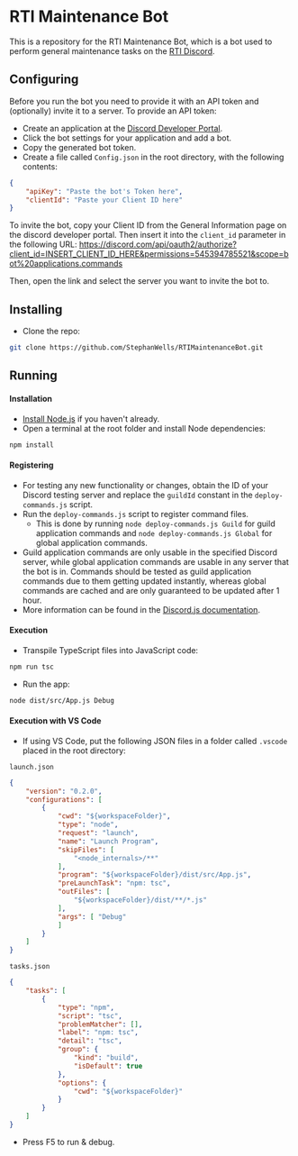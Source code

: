 # RTI Maintenance Bot
This is a repository for the RTI Maintenance Bot, which is a bot used to perform general maintenance tasks on the [RTI Discord](https://discord.gg/rti).

## Configuring
Before you run the bot you need to provide it with an API token and (optionally) invite it to a server.
To provide an API token:
  * Create an application at the [Discord Developer Portal](https://discord.com/developers/applications).
  * Click the bot settings for your application and add a bot.
  * Copy the generated bot token.
  * Create a file called `Config.json` in the root directory, with the following contents:
```json
{
    "apiKey": "Paste the bot's Token here",
    "clientId": "Paste your Client ID here"
}
```

To invite the bot, copy your Client ID from the General Information page on the discord developer portal.
Then insert it into the `client_id` parameter in the following URL:
https://discord.com/api/oauth2/authorize?client_id=INSERT_CLIENT_ID_HERE&permissions=545394785521&scope=bot%20applications.commands

Then, open the link and select the server you want to invite the bot to.

## Installing
* Clone the repo:
```bash
git clone https://github.com/StephanWells/RTIMaintenanceBot.git
```

## Running
#### Installation
* [Install Node.js](https://nodejs.org/en/download/) if you haven't already.
* Open a terminal at the root folder and install Node dependencies:
```bash
npm install
```

#### Registering
* For testing any new functionality or changes, obtain the ID of your Discord testing server and replace the `guildId` constant in the `deploy-commands.js` script.
* Run the `deploy-commands.js` script to register command files.
    - This is done by running `node deploy-commands.js Guild` for guild application commands and `node deploy-commands.js Global` for global application commands.
* Guild application commands are only usable in the specified Discord server, while global application commands are usable in any server that the bot is in. Commands should be tested as guild application commands due to them getting updated instantly, whereas global commands are cached and are only guaranteed to be updated after 1 hour.
* More information can be found in the [Discord.js documentation](https://discordjs.guide/interactions/registering-slash-commands.html#guild-commands).

#### Execution
* Transpile TypeScript files into JavaScript code:
```bash
npm run tsc
```
* Run the app:
```bash
node dist/src/App.js Debug
```

#### Execution with VS Code
* If using VS Code, put the following JSON files in a folder called `.vscode` placed in the root directory:

`launch.json`

```json
{
    "version": "0.2.0",
    "configurations": [
        {
            "cwd": "${workspaceFolder}",
            "type": "node",
            "request": "launch",
            "name": "Launch Program",
            "skipFiles": [
                "<node_internals>/**"
            ],
            "program": "${workspaceFolder}/dist/src/App.js",
            "preLaunchTask": "npm: tsc",
            "outFiles": [
                "${workspaceFolder}/dist/**/*.js"
            ],
            "args": [ "Debug"
            ]
        }
    ]
}
```

`tasks.json`

```json
{
    "tasks": [
        {
            "type": "npm",
            "script": "tsc",
            "problemMatcher": [],
            "label": "npm: tsc",
            "detail": "tsc",
            "group": {
                "kind": "build",
                "isDefault": true
            },
            "options": {
                "cwd": "${workspaceFolder}"
            }
        }
    ]
}
```
* Press F5 to run & debug.